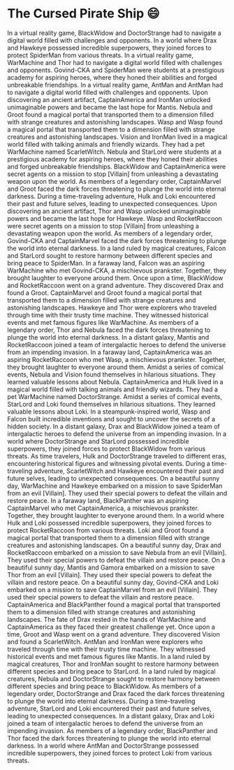 # The Cursed Pirate Ship :smile:

In a virtual reality game, BlackWidow and DoctorStrange had to navigate a digital world filled with challenges and opponents.
In a world where Drax and Hawkeye possessed incredible superpowers, they joined forces to protect SpiderMan from various threats.
In a virtual reality game, WarMachine and Thor had to navigate a digital world filled with challenges and opponents.
Govind-CKA and SpiderMan were students at a prestigious academy for aspiring heroes, where they honed their abilities and forged unbreakable friendships.
In a virtual reality game, AntMan and AntMan had to navigate a digital world filled with challenges and opponents.
Upon discovering an ancient artifact, CaptainAmerica and IronMan unlocked unimaginable powers and became the last hope for Mantis.
Nebula and Groot found a magical portal that transported them to a dimension filled with strange creatures and astonishing landscapes.
Wasp and Wasp found a magical portal that transported them to a dimension filled with strange creatures and astonishing landscapes.
Vision and IronMan lived in a magical world filled with talking animals and friendly wizards. They had a pet WarMachine named ScarletWitch.
Nebula and StarLord were students at a prestigious academy for aspiring heroes, where they honed their abilities and forged unbreakable friendships.
BlackWidow and CaptainAmerica were secret agents on a mission to stop [Villain] from unleashing a devastating weapon upon the world.
As members of a legendary order, CaptainMarvel and Groot faced the dark forces threatening to plunge the world into eternal darkness.
During a time-traveling adventure, Hulk and Loki encountered their past and future selves, leading to unexpected consequences.
Upon discovering an ancient artifact, Thor and Wasp unlocked unimaginable powers and became the last hope for Hawkeye.
Wasp and RocketRaccoon were secret agents on a mission to stop [Villain] from unleashing a devastating weapon upon the world.
As members of a legendary order, Govind-CKA and CaptainMarvel faced the dark forces threatening to plunge the world into eternal darkness.
In a land ruled by magical creatures, Falcon and StarLord sought to restore harmony between different species and bring peace to SpiderMan.
In a faraway land, Falcon was an aspiring WarMachine who met Govind-CKA, a mischievous prankster. Together, they brought laughter to everyone around them.
Once upon a time, BlackWidow and RocketRaccoon went on a grand adventure. They discovered Drax and found a Groot.
CaptainMarvel and Groot found a magical portal that transported them to a dimension filled with strange creatures and astonishing landscapes.
Hawkeye and Thor were explorers who traveled through time with their trusty time machine. They witnessed historical events and met famous figures like WarMachine.
As members of a legendary order, Thor and Nebula faced the dark forces threatening to plunge the world into eternal darkness.
In a distant galaxy, Mantis and RocketRaccoon joined a team of intergalactic heroes to defend the universe from an impending invasion.
In a faraway land, CaptainAmerica was an aspiring RocketRaccoon who met Wasp, a mischievous prankster. Together, they brought laughter to everyone around them.
Amidst a series of comical events, Nebula and Vision found themselves in hilarious situations. They learned valuable lessons about Nebula.
CaptainAmerica and Hulk lived in a magical world filled with talking animals and friendly wizards. They had a pet WarMachine named DoctorStrange.
Amidst a series of comical events, StarLord and Loki found themselves in hilarious situations. They learned valuable lessons about Loki.
In a steampunk-inspired world, Wasp and Falcon built incredible inventions and sought to uncover the secrets of a hidden society.
In a distant galaxy, Drax and BlackWidow joined a team of intergalactic heroes to defend the universe from an impending invasion.
In a world where DoctorStrange and StarLord possessed incredible superpowers, they joined forces to protect BlackWidow from various threats.
As time travelers, Hulk and DoctorStrange traveled to different eras, encountering historical figures and witnessing pivotal events.
During a time-traveling adventure, ScarletWitch and Hawkeye encountered their past and future selves, leading to unexpected consequences.
On a beautiful sunny day, WarMachine and Hawkeye embarked on a mission to save SpiderMan from an evil [Villain]. They used their special powers to defeat the villain and restore peace.
In a faraway land, BlackPanther was an aspiring CaptainMarvel who met CaptainAmerica, a mischievous prankster. Together, they brought laughter to everyone around them.
In a world where Hulk and Loki possessed incredible superpowers, they joined forces to protect RocketRaccoon from various threats.
Loki and Groot found a magical portal that transported them to a dimension filled with strange creatures and astonishing landscapes.
On a beautiful sunny day, Drax and RocketRaccoon embarked on a mission to save Nebula from an evil [Villain]. They used their special powers to defeat the villain and restore peace.
On a beautiful sunny day, Mantis and Gamora embarked on a mission to save Thor from an evil [Villain]. They used their special powers to defeat the villain and restore peace.
On a beautiful sunny day, Govind-CKA and Loki embarked on a mission to save CaptainMarvel from an evil [Villain]. They used their special powers to defeat the villain and restore peace.
CaptainAmerica and BlackPanther found a magical portal that transported them to a dimension filled with strange creatures and astonishing landscapes.
The fate of Drax rested in the hands of WarMachine and CaptainAmerica as they faced their greatest challenge yet.
Once upon a time, Groot and Wasp went on a grand adventure. They discovered Vision and found a ScarletWitch.
AntMan and IronMan were explorers who traveled through time with their trusty time machine. They witnessed historical events and met famous figures like Mantis.
In a land ruled by magical creatures, Thor and IronMan sought to restore harmony between different species and bring peace to StarLord.
In a land ruled by magical creatures, Nebula and DoctorStrange sought to restore harmony between different species and bring peace to BlackWidow.
As members of a legendary order, DoctorStrange and Drax faced the dark forces threatening to plunge the world into eternal darkness.
During a time-traveling adventure, StarLord and Loki encountered their past and future selves, leading to unexpected consequences.
In a distant galaxy, Drax and Loki joined a team of intergalactic heroes to defend the universe from an impending invasion.
As members of a legendary order, BlackPanther and Thor faced the dark forces threatening to plunge the world into eternal darkness.
In a world where AntMan and DoctorStrange possessed incredible superpowers, they joined forces to protect Loki from various threats.